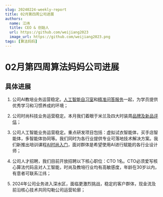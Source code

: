 ```yaml
---
slug: 20240224-weekly-report
title: 02月第四周公司进展
authors:
  name: 江纬
  title: CEO & 创始人
  url: https://github.com/weijiang2023
  image_url: https://github.com/weijiang2023.png
tags: [算法妈妈]
---
```


# 02月第四周算法妈妈公司进展
## 具体进展

1. 公司AI教培业务运营稳定。[人工智能自习室](https://www.algmon.com/docs/space.for.education)和[精准问答服务](https://www.algmon.com/docs/precise-ir/intro)一起，为学员提供优秀学习和习惯养成的环境；

2. 公司时尚科技业务运营稳定。本月我们着眼于米兰及四大时装周[品牌及新品评估](https://www.algmon.com/docs/fashion.week)；

3. 公司人工智能业务运营稳定。重点研发项目包括：虚拟试衣智能体，买手店智能体，多智能体协同等。我们同时为各行业提供专业可落地技术解决方案。我们新推出培训课程[AI时尚入门](https://www.algmon.com/docs/fashion.course/)，面对群体是希望使用AI进行赋能的各行业设计师；

4. 公司人才招聘，我们目前开放招聘以下核心职位：CTO 1名。CTO必须爱写核心算法代码且对人工智能，时尚及教培行业均有高敏感度，年龄在30岁以内，有意者可联系江纬；

5. 2024年公司业务进入深水区，面临更激烈挑战，稳定的客户群体，现金流及前沿核心技术共同勾勒公司运营轮廓；